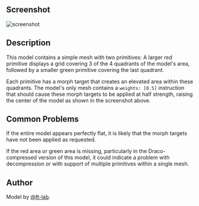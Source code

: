 ## Screenshot

![screenshot](screenshot/screenshot.jpg)

## Description

This model contains a simple mesh with two primitives:  A larger red primitive displays a grid covering 3 of the 4 quadrants of the model's area, followed by a smaller green primitive covering the last quadrant.

Each primitive has a morph target that creates an elevated area within these quadrants.  The model's only mesh contains a `weights: [0.5]` instruction that should cause these morph targets to be applied at half strength, raising the center of the model as shown in the screenshot above.

## Common Problems

If the entire model appears perfectly flat, it is likely that the morph targets have not been applied as requested.

If the red area or green area is missing, particularly in the Draco-compressed version of this model, it could indicate a problem with decompression or with support of multiple primitives within a single mesh.

## Author

Model by [@ft-lab](https://github.com/ft-lab).



